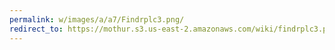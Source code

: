 ```yaml
---
permalink: w/images/a/a7/Findrplc3.png/
redirect_to: https://mothur.s3.us-east-2.amazonaws.com/wiki/findrplc3.png
---
```


